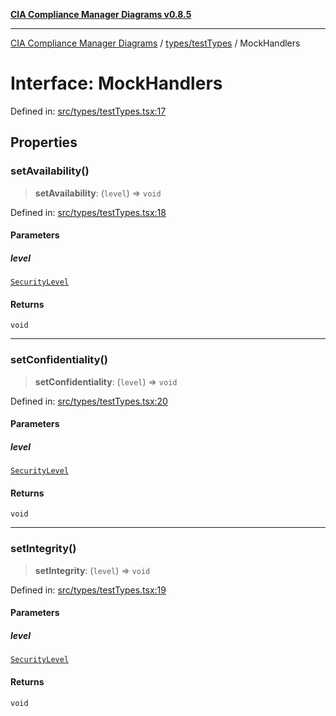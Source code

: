 [**CIA Compliance Manager Diagrams v0.8.5**](../../../README.md)

***

[CIA Compliance Manager Diagrams](../../../modules.md) / [types/testTypes](../README.md) / MockHandlers

# Interface: MockHandlers

Defined in: [src/types/testTypes.tsx:17](https://github.com/Hack23/cia-compliance-manager/blob/b799ef22d9067d09cc69eaeddf109ac9dcdce934/src/types/testTypes.tsx#L17)

## Properties

### setAvailability()

> **setAvailability**: (`level`) => `void`

Defined in: [src/types/testTypes.tsx:18](https://github.com/Hack23/cia-compliance-manager/blob/b799ef22d9067d09cc69eaeddf109ac9dcdce934/src/types/testTypes.tsx#L18)

#### Parameters

##### level

[`SecurityLevel`](../../cia/type-aliases/SecurityLevel.md)

#### Returns

`void`

***

### setConfidentiality()

> **setConfidentiality**: (`level`) => `void`

Defined in: [src/types/testTypes.tsx:20](https://github.com/Hack23/cia-compliance-manager/blob/b799ef22d9067d09cc69eaeddf109ac9dcdce934/src/types/testTypes.tsx#L20)

#### Parameters

##### level

[`SecurityLevel`](../../cia/type-aliases/SecurityLevel.md)

#### Returns

`void`

***

### setIntegrity()

> **setIntegrity**: (`level`) => `void`

Defined in: [src/types/testTypes.tsx:19](https://github.com/Hack23/cia-compliance-manager/blob/b799ef22d9067d09cc69eaeddf109ac9dcdce934/src/types/testTypes.tsx#L19)

#### Parameters

##### level

[`SecurityLevel`](../../cia/type-aliases/SecurityLevel.md)

#### Returns

`void`
